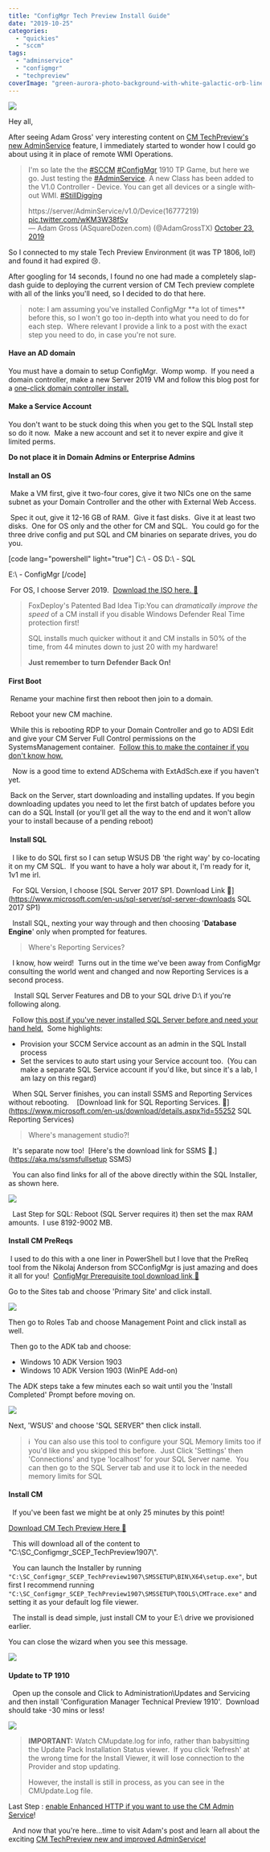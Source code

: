 ```yaml
---
title: "ConfigMgr Tech Preview Install Guide"
date: "2019-10-25"
categories: 
  - "quickies"
  - "sccm"
tags: 
  - "adminservice"
  - "configmgr"
  - "techpreview"
coverImage: "green-aurora-photo-background-with-white-galactic-orb-line-vector-general-twitch-banner.png"
---
```


![](images/green-aurora-photo-background-with-white-galactic-orb-line-vector-general-twitch-banner.png)

Hey all,

After seeing Adam Gross' very interesting content on [CM TechPreview's new AdminService](https://www.asquaredozen.com/2019/02/12/the-system-center-configuration-manager-adminservice-guide/) feature, I immediately started to wonder how I could go about using it in place of remote WMI Operations.

<blockquote class="twitter-tweet"><p dir="ltr" lang="en">I'm so late the the <a href="https://twitter.com/hashtag/SCCM?src=hash&amp;ref_src=twsrc%5Etfw">#SCCM</a> <a href="https://twitter.com/hashtag/ConfigMgr?src=hash&amp;ref_src=twsrc%5Etfw">#ConfigMgr</a> 1910 TP Game, but here we go. Just testing the <a href="https://twitter.com/hashtag/AdminService?src=hash&amp;ref_src=twsrc%5Etfw">#AdminService</a>. A new Class has been added to the V1.0 Controller - Device. You can get all devices or a single without WMI. <a href="https://twitter.com/hashtag/StillDigging?src=hash&amp;ref_src=twsrc%5Etfw">#StillDigging</a></p>https://server/AdminService/v1.0/Device(16777219) <a href="https://t.co/wKM3W38fSv">pic.twitter.com/wKM3W38fSv</a><div></div>— Adam Gross (ASquareDozen.com) (@AdamGrossTX) <a href="https://twitter.com/AdamGrossTX/status/1186878008805773312?ref_src=twsrc%5Etfw">October 23, 2019</a></blockquote>

So I connected to my stale Tech Preview Environment (it was TP 1806, lol!) and found it had expired 😢.

After googling for 14 seconds, I found no one had made a completely slap-dash guide to deploying the current version of CM Tech preview complete with all of the links you'll need, so I decided to do that here.

> note: I am assuming you've installed ConfigMgr \*\*a lot of times\*\* before this, so I won't go too in-depth into what you need to do for each step.  Where relevant I provide a link to a post with the exact step you need to do, in case you're not sure.

#### Have an AD domain

You must have a domain to setup ConfigMgr.  Womp womp.  If you need a domain controller, make a new Server 2019 VM and follow this blog post for a [one-click domain controller install.](http://foxdeploy.com/2015/06/11/2349/)

#### Make a Service Account

You don't want to be stuck doing this when you get to the SQL Install step so do it now.  Make a new account and set it to never expire and give it limited perms.

**Do not place it in Domain Admins or Enterprise Admins**

#### Install an OS

 Make a VM first, give it two-four cores, give it two NICs one on the same subnet as your Domain Controller and the other with External Web Access.

 Spec it out, give it 12-16 GB of RAM.  Give it fast disks.  Give it at least two disks.  One for OS only and the other for CM and SQL.  You could go for the three drive config and put SQL and CM binaries on separate drives, you do you.

\[code lang="powershell" light="true"\] C:\\ - OS D:\\ - SQL

E:\\ - ConfigMgr \[/code\]

 For OS, I choose Server 2019.  [Download the ISO here. 🔗](https://www.microsoft.com/en-us/evalcenter/evaluate-windows-server-2019)

> FoxDeploy's Patented Bad Idea Tip:You can _dramatically improve the speed_ of a CM install if you disable Windows Defender Real Time protection first!
> 
> SQL installs much quicker without it and CM installs in 50% of the time, from 44 minutes down to just 20 with my hardware!
> 
> **Just remember to turn Defender Back On!**

#### First Boot

 Rename your machine first then reboot then join to a domain.

 Reboot your new CM machine.

 While this is rebooting RDP to your Domain Controller and go to ADSI Edit and give your CM Server Full Control permissions on the SystemsManagement container.  [Follow this to make the container if you don't know how.](https://www.sccmtst.com/2017/02/installing-sccm-create-system.html) 

  Now is a good time to extend ADSchema with ExtAdSch.exe if you haven't yet.

 Back on the Server, start downloading and installing updates. If you begin downloading updates you need to let the first batch of updates before you can do a SQL Install (or you'll get all the way to the end and it won't allow your to install because of a pending reboot)

####  Install SQL

  I like to do SQL first so I can setup WSUS DB 'the right way' by co-locating it on my CM SQL.  If you want to have a holy war about it, I'm ready for it, 1v1 me irl.

  For SQL Version, I choose [SQL Server 2017 SP1. Download Link 🔗](https://www.microsoft.com/en-us/sql-server/sql-server-downloads SQL 2017 SP1)

  Install SQL, nexting your way through and then choosing '**Database Engine**' only when prompted for features.

> Where's Reporting Services?

  I know, how weird!  Turns out in the time we've been away from ConfigMgr consulting the world went and changed and now Reporting Services is a second process.

   Install SQL Server Features and DB to your SQL drive D:\\ if you're following along.

  Follow [this post if you've never installed SQL Server before and need your hand held.](https://www.experiencingit.net/sccm/install-sccm-current-branch-part-9-install-sql-server-2016/)  Some highlights:

- Provision your SCCM Service account as an admin in the SQL Install process
- Set the services to auto start using your Service account too.  (You can make a separate SQL Service account if you'd like, but since it's a lab, I am lazy on this regard)

  When SQL Server finishes, you can install SSMS and Reporting Services without rebooting.    [Download link for SQL Reporting Services. 🔗](https://www.microsoft.com/en-us/download/details.aspx?id=55252 SQL Reporting Services)

> Where's management studio?!

  It's separate now too!  [Here's the download link for SSMS 🔗.](https://aka.ms/ssmsfullsetup SSMS)

  You can also find links for all of the above directly within the SQL Installer, as shown here.

![](images/installsql-order.png)

  Last Step for SQL: Reboot (SQL Server requires it) then set the max RAM amounts.  I use 8192-9002 MB.

#### Install CM PreReqs

 I used to do this with a one liner in PowerShell but I love that the PreReq tool from the Nikolaj Anderson from SCConfigMgr is just amazing and does it all for you!  [ConfigMgr Prerequisite tool download link 🔗](https://gallery.technet.microsoft.com/ConfigMgr-2012-R2-e52919cd)

Go to the Sites tab and choose 'Primary Site' and click install.

![](images/os-features-starty.png)

Then go to Roles Tab and choose Management Point and click install as well.

 Then go to the ADK tab and choose:

- Windows 10 ADK Version 1903
- Windows 10 ADK Version 1903 (WinPE Add-on)

The ADK steps take a few minutes each so wait until you the 'Install Completed' Prompt before moving on.

![](images/os-features-done.png)

Next, 'WSUS' and choose 'SQL SERVER" then click install.

> ℹ  You can also use this tool to configure your SQL Memory limits too if you'd like and you skipped this before.  Just Click 'Settings' then 'Connections' and type 'localhost' for your SQL Server name.  You can then go to the SQL Server tab and use it to lock in the needed memory limits for SQL

#### Install CM

  If you've been fast we might be at only 25 minutes by this point!

 [Download CM Tech Preview Here 🔗](https://www.microsoft.com/en-us/evalcenter/evaluate-system-center-configuration-manager-and-endpoint-protection-technical-preview)

  This will download all of the content to "C:\\SC\_Configmgr\_SCEP\_TechPreview1907\\".

  You can launch the Installer by running `"C:\SC_Configmgr_SCEP_TechPreview1907\SMSSETUP\BIN\X64\setup.exe"`, but first I recommend running `"C:\SC_Configmgr_SCEP_TechPreview1907\SMSSETUP\TOOLS\CMTrace.exe"` and setting it as your default log file viewer.

  The install is dead simple, just install CM to your E:\\ drive we provisioned earlier.

You can close the wizard when you see this message.

![](images/install-sub-20-min.png)

#### Update to TP 1910

  Open up the console and Click to Administration\\Updates and Servicing and then install 'Configuration Manager Technical Preview 1910'.  Download should take -30 mins or less!

![](images/install-1910.png)

> **IMPORTANT:** Watch CMupdate.log for info, rather than babysitting the Update Pack Installation Status viewer.  If you click 'Refresh' at the wrong time for the Install Viewer, it will lose connection to the Provider and stop updating.
> 
> However, the install is still in process, as you can see in the CMUpdate.Log file.

Last Step : [enable Enhanced HTTP if you want to use the CM Admin Service](https://docs.microsoft.com/en-us/sccm/core/plan-design/hierarchy/enhanced-http)!

  And now that you're here...time to visit Adam's post and learn all about the exciting [CM TechPreview new and improved AdminService!](https://www.asquaredozen.com/2019/02/12/the-system-center-configuration-manager-adminservice-guide/)
